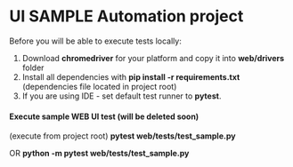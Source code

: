 # UI SAMPLE Automation project

Before you will be able to execute tests locally:
1. Download **chromedriver** for your platform and copy it into **web/drivers** folder
2. Install all dependencies with **pip install -r requirements.txt** (dependencies file located in project root)
3. If you are using IDE - set default test runner to **pytest**.

#### Execute sample WEB UI test (will be deleted soon)

(execute from project root) **pytest web/tests/test_sample.py**

OR **python -m pytest web/tests/test_sample.py**
